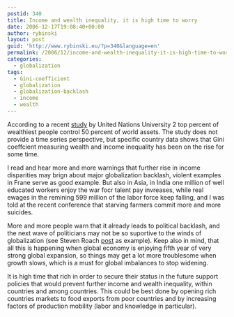 ```yaml
---
postid: 340
title: Income and wealth inequality, it is high time to worry
date: 2006-12-17T19:08:40+00:00
author: rybinski
layout: post
guid: 'http://www.rybinski.eu/?p=340&language=en'
permalink: /2006/12/income-and-wealth-inequality-it-is-high-time-to-worry/
categories:
  - globalization
tags:
  - Gini-coefficient
  - globalization
  - globalization-backlash
  - income
  - wealth
---
```

According to a recent [study](http://www.wider.unu.edu/research/2006-2007/2006-2007-1/wider-wdhw-launch-5-12-2006/wider-wdhw-report-5-12-2006.pdf) by United Nations University 2 top percent of wealthiest people control 50 percent of world assets. The study does not provide a time series perspective, but specific country data shows that Gini coeffcient measuring wealth and income inequality has been on the rise for some time.

I read and hear more and more warnings that further rise in income disparities may brign about major globalization backlash, violent examples in Frane serve as good example. But also in Asia, in India one million of well educated workers enjoy the war focr talent pay invreases, while real ewages in the remining 599 million of the labor force keep falling, and I was told at the recent conference that starving farmers commit more and more suicides.

More and more people warn that it already leads to political backlash, and the next wave of politicians may not be so suportive to the winds of globalization (see Steven Roach [post](http://www.morganstanley.com/views/gef/index.html#anchor4099) as example). Keep also in mind, that all this is happening when global economy is enjoying fifth year of very strong global expansion, so things may get a lot more troublesome when growth slows, which is a must for global imbalances to stop widening.

It is high time that rich in order to secure their status in the future support policies that would prevent further income and wealth inequality, within countries and among countries. This could be best done by opening rich countries markets to food exports from poor countries and by increasing factors of production mobility (labor and knowledge in particular).
